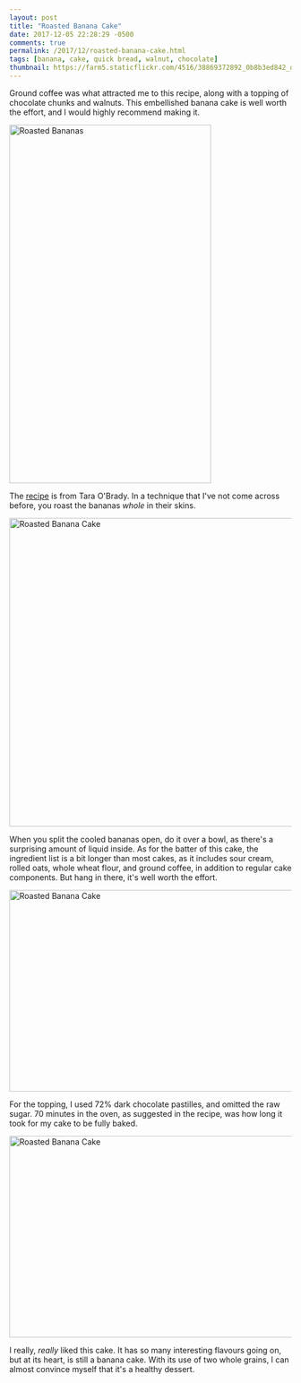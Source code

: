 ```yaml
---
layout: post
title: "Roasted Banana Cake"
date: 2017-12-05 22:28:29 -0500
comments: true
permalink: /2017/12/roasted-banana-cake.html
tags: [banana, cake, quick bread, walnut, chocolate]
thumbnail: https://farm5.staticflickr.com/4516/38869372892_0b8b3ed842_q.jpg
---
```


Ground coffee was what attracted me to this recipe, along with a topping of chocolate 
chunks and walnuts. This embellished banana cake is well worth the effort, and I 
would highly recommend making it.

<a data-flickr-embed="true"  href="https://www.flickr.com/photos/gnuf/38869372842/in/dateposted/" title="Roasted Bananas"><img src="https://farm5.staticflickr.com/4583/38869372842_c08b516bcb_z.jpg" width="360" height="640" alt="Roasted Bananas"></a><script async src="//embedr.flickr.com/assets/client-code.js" charset="utf-8"></script>

The [recipe](https://www.theglobeandmail.com/life/food-and-wine/recipes/recipe-roasted-banana-cake/article36846190/)
is from Tara O'Brady. In a technique that I've not come across before, you roast the bananas
_whole_ in their skins.

<a data-flickr-embed="true"  href="https://www.flickr.com/photos/gnuf/38869372892/in/dateposted/" title="Roasted Banana Cake"><img src="https://farm5.staticflickr.com/4516/38869372892_0b8b3ed842_z.jpg" width="551" height="551" alt="Roasted Banana Cake"></a><script async src="//embedr.flickr.com/assets/client-code.js" charset="utf-8"></script>

When you split the cooled bananas open, do it over a bowl, as there's a surprising amount 
of liquid inside. As for the batter of this cake, the ingredient list is a bit longer than
most cakes, as it includes sour cream, rolled oats, whole wheat flour, and ground coffee,
in addition to regular cake components. But hang in there, it's well worth the effort.

<a data-flickr-embed="true"  href="https://www.flickr.com/photos/gnuf/38189691444/in/dateposted/" title="Roasted Banana Cake"><img src="https://farm5.staticflickr.com/4637/38189691444_9d0b00d410_z.jpg" width="640" height="360" alt="Roasted Banana Cake"></a><script async src="//embedr.flickr.com/assets/client-code.js" charset="utf-8"></script>

For the topping, I used 72% dark chocolate pastilles, and omitted the raw sugar. 70 minutes
in the oven, as suggested in the recipe, was how long it took for my cake to be fully baked.

<a data-flickr-embed="true"  href="https://www.flickr.com/photos/gnuf/38189691584/in/dateposted/" title="Roasted Banana Cake"><img src="https://farm5.staticflickr.com/4693/38189691584_a0d711f39a_z.jpg" width="640" height="360" alt="Roasted Banana Cake"></a><script async src="//embedr.flickr.com/assets/client-code.js" charset="utf-8"></script>

I really, _really_ liked this cake. It has so many interesting flavours going on, but at its
heart, is still a banana cake. With its use of two whole grains, I can almost convince myself
that it's a healthy dessert.
